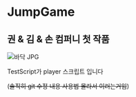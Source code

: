 # JumpGame

<h2>권 & 김 & 손 컴퍼니 첫 작품</h2>

![바닥 JPG](https://github.com/heyhobeach/JumpGame/assets/72774909/9dca9156-de19-43d0-b547-4b6e0e791be5)<br>
<p>TestScript가 player 스크립트 입니다</p> 
(<del>솔직히 git 수정 내용 사용법 몰라서 이러는거임</del>)

